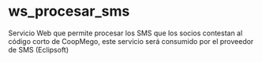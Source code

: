 # ws_procesar_sms

Servicio Web que permite procesar los SMS que los socios contestan al código corto de CoopMego, este servicio será consumido por el proveedor de SMS (Eclipsoft)
